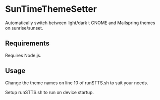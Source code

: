 # SunTimeThemeSetter
Automatically switch between light/dark t GNOME and Mailspring themes on sunrise/sunset.

## Requirements
Requires Node.js.

## Usage
Change the theme names on line 10 of runSTTS.sh to suit your needs.

Setup runSTTS.sh to run on device startup.
